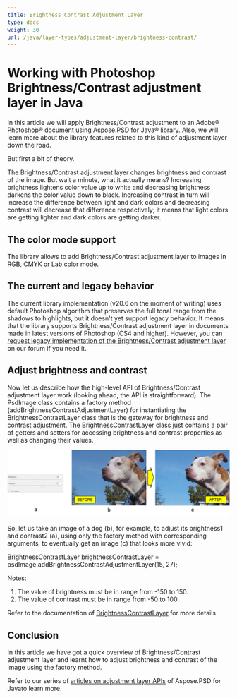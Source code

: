 ```yaml
---
title: Brightness Contrast Adjustment Layer
type: docs
weight: 30
url: /java/layer-types/adjustment-layer/brightness-contrast/
---
```


# Working with Photoshop Brightness/Contrast adjustment layer in Java

In this article we will apply Brightness/Contrast adjustment to an Adobe® Photoshop® document using Aspose.PSD for Java® library. Also, we will learn more about the library features related to this kind of adjustment layer down the road.

But first a bit of theory.

The Brightness/Contrast adjustment layer changes brightness and contrast of the image. But wait a minute, what it actually means? Increasing brightness lightens color value up to white and decreasing brightness darkens the color value down to black. Increasing contrast in turn will increase the difference between light and dark colors and decreasing contrast will decrease that difference respectively; it means that light colors are getting lighter and dark colors are getting darker.

## The color mode support

The library allows to add Brightness/Contrast adjustment layer to images in RGB, CMYK or Lab color mode.

## The current and legacy behavior

The current library implementation (v20.6 on the moment of writing) uses default Photoshop algorithm that preserves the full tonal range from the shadows to highlights, but it doesn&#39;t yet support legacy behavior. It means that the library supports Brightness/Contrast adjustment layer in documents made in latest versions of Photoshop (CS4 and higher). However, you can [request legacy implementation of the Brightness/Contrast adjustment layer](https://forum.aspose.com/c/psd) on our forum if you need it.

## Adjust brightness and contrast

Now let us describe how the high-level API of Brightness/Contrast adjustment layer work (looking ahead, the API is straightforward). The PsdImage class contains a factory method (addBrightnessContrastAdjustmentLayer) for instantiating the BrightnessContrastLayer class that is the gateway for brightness and contrast adjustment. The BrightnessContrastLayer class just contains a pair of getters and setters for accessing brightness and contrast properties as well as changing their values.

![|Brightness/Contrast Adjustment Layer Example in PSD](brightness-contrast-psd-adjustment-layer-figure-1.png)

So, let us take an image of a dog (b), for example, to adjust its brightness1 and contrast2 (a), using only the factory method with corresponding arguments, to eventually get an image (c) that looks more vivid:

BrightnessContrastLayer brightnessContrastLayer = psdImage.addBrightnessContrastAdjustmentLayer(15, 27);

Notes:

1. The value of brightness must be in range from -150 to 150.
2. The value of contrast must be in range from -50 to 100.

Refer to the documentation of [BrightnessContrastLayer](https://reference.aspose.com/psd/java/com.aspose.psd.fileformats.psd.layers.adjustmentlayers/BrightnessContrastLayer) for more details.

## Conclusion

In this article we have got a quick overview of Brightness/Contrast adjustment layer and learnt how to adjust brightness and contrast of the image using the factory method.

Refer to our series of [articles on adjustment layer APIs](/psd/java/layer-types/adjustment-layer/) of Aspose.PSD for Javato learn more.
